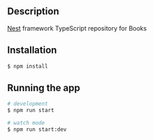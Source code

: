 
## Description

[Nest](https://github.com/nestjs/nest) framework TypeScript repository for Books

## Installation

```bash
$ npm install
```

## Running the app

```bash
# development
$ npm run start

# watch mode
$ npm run start:dev
```